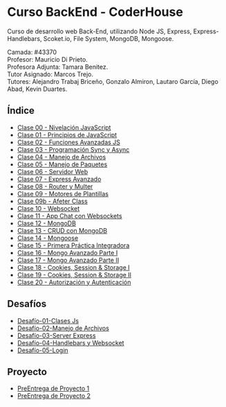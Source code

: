 # Curso BackEnd - CoderHouse
Curso de desarrollo web Back-End, utilizando Node JS, Express, Express-Handlebars, Scoket.io, File System, MongoDB, Mongoose.

Camada: #43370  
Profesor: Mauricio Di Prieto.  
Profesora Adjunta: Tamara Benitez.   
Tutor Asignado: Marcos Trejo.  
Tutores: Alejandro Trabaj Briceño, Gonzalo Almiron, Lautaro García, Diego Abad, Kevin Duartes.

## Índice
- [Clase 00 - Nivelación JavaScript](./00%20-%20Nivelación%20JavaScript/)  
- [Clase 01 - Principios de JavaScript](./01%20-%20Principios%20de%20JavaScript/)  
- [Clase 02 - Funciones Avanzadas JS](./02%20-%20Funciones%20Avanzadas%20JS/)  
- [Clase 03 - Programación Sync y Async](./03%20-%20Programación%20Sync%20y%20Async/)  
- [Clase 04 - Manejo de Archivos](./04%20-%20Manejo%20de%20Archivos/)  
- [Clase 05 - Manejo de Paquetes](./05%20-%20Manejo%20de%20Paquetes/)  
- [Clase 06 - Servidor Web](./06%20-%20Servidores%20Web/)  
- [Clase 07 - Express Avanzado](./07%20-%20Express%20Avanzado/)  
- [Clase 08 - Router y Multer](./08%20-%20Router%20y%20Multer/)  
- [Clase 09 - Motores de Plantillas](./09%20-%20Motores%20de%20Plantillas/)  
- [Clase 09b - Afeter Class](./09B%20-%20After/)  
- [Clase 10 - Websocket](./10%20-%20Websockets/)  
- [Clase 11 - App Chat con Websockets](./11%20-%20App%20Chat%20con%20Websockets/)  
- [Clase 12 - MongoDB](./12%20-%20MongoDB/)  
- [Clase 13 - CRUD con MongoDB](./13%20-%20CRUD%20con%20MongoDB/)  
- [Clase 14 - Mongoose](./14%20-%20Mongoose/)  
- [Clase 15 - Primera Práctica Integradora](./15%20-%20Primera%20Practica%20Integradora/)  
- [Clase 16 - Mongo Avanzado Parte I](./16%20-%20Mongo%20Avanzado%20Parte%201/)  
- [Clase 17 - Mongo Avanzado Parte II](./17%20-%20Mongo%20Avanzado%20Parte%202/)  
- [Clase 18 - Cookies, Session & Storage I](./18%20-%20Cookies,%20Sessions%20&%20Storage%20I/)  
- [Clase 19 - Cookies, Session & Storage II](./19%20-%20Cookies,%20Sessions%20&%20Storage%20II/)  
- [Clase 20 - Autorización y Autenticación](./20%20-%20Autorizacion%20y%20Autenticacion/)  

## Desafíos
- [Desafío-01-Clases Js](./desafio-01-clases%20js/)  
- [Desafío-02-Manejo de Archivos](./desafio-02-manejo%20de%20archivos/)  
- [Desafío-03-Server Express](./desafio-03-server%20express/)  
- [Desafío-04-Handlebars y Websocket](./desafio-04-handlebars%20y%20websocket/)  
- [Desafío-05-Login](./desafio-05-login/)  

## Proyecto
- [PreEntrega de Proyecto 1](./PreEntrega-Proyecto-1/)  
- [PreEntrega de Proyecto 2](./PreEntrega-Proyecto-2/)  

